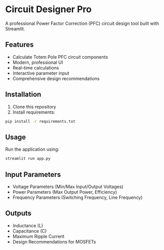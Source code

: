 # Circuit Designer Pro
A professional Power Factor Correction (PFC) circuit design tool built with Streamlit.

## Features
- Calculate Totem Pole PFC circuit components
- Modern, professional UI
- Real-time calculations
- Interactive parameter input
- Comprehensive design recommendations

## Installation
1. Clone this repository
2. Install requirements:
```bash
pip install -r requirements.txt
```

## Usage
Run the application using:
```bash
streamlit run app.py
```

## Input Parameters
- Voltage Parameters (Min/Max Input/Output Voltages)
- Power Parameters (Max Output Power, Efficiency)
- Frequency Parameters (Switching Frequency, Line Frequency)

## Outputs
- Inductance (L)
- Capacitance (C)
- Maximum Ripple Current
- Design Recommendations for MOSFETs